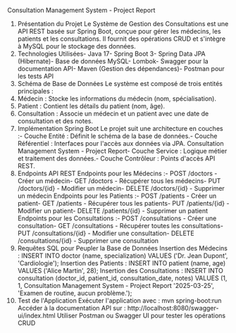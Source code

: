 Consultation Management System - Project Report
 1. Présentation du Projet
 Le Système de Gestion des Consultations est une API REST basée sur Spring Boot, conçue pour
 gérer les médecins, les patients et les consultations. Il fournit des opérations CRUD et s'intègre à
 MySQL pour le stockage des données.
 2. Technologies Utilisées- Java 17- Spring Boot 3- Spring Data JPA (Hibernate)- Base de données MySQL- Lombok- Swagger pour la documentation API- Maven (Gestion des dépendances)- Postman pour les tests API
 3. Schéma de Base de Données
 Le système est composé de trois entités principales :
 1. Médecin : Stocke les informations du médecin (nom, spécialisation).
 2. Patient : Contient les détails du patient (nom, âge).
 3. Consultation : Associe un médecin et un patient avec une date de consultation et des notes.
 4. Implémentation Spring Boot
 Le projet suit une architecture en couches :- Couche Entité : Définit le schéma de la base de données.- Couche Référentiel : Interfaces pour l'accès aux données via JPA.
Consultation Management System - Project Report- Couche Service : Logique métier et traitement des données.- Couche Contrôleur : Points d'accès API REST.
 5. Endpoints API REST
 Endpoints pour les Médecins :- POST /doctors  - Créer un médecin- GET /doctors   - Récupérer tous les médecins- PUT /doctors/{id} - Modifier un médecin- DELETE /doctors/{id} - Supprimer un médecin
 Endpoints pour les Patients :- POST /patients  - Créer un patient- GET /patients   - Récupérer tous les patients- PUT /patients/{id} - Modifier un patient- DELETE /patients/{id} - Supprimer un patient
 Endpoints pour les Consultations :- POST /consultations  - Créer une consultation- GET /consultations   - Récupérer toutes les consultations- PUT /consultations/{id} - Modifier une consultation- DELETE /consultations/{id} - Supprimer une consultation
 6. Requêtes SQL pour Peupler la Base de Données
 Insertion des Médecins :
 INSERT INTO doctor (name, specialization) VALUES ('Dr. Jean Dupont', 'Cardiologie');
 Insertion des Patients :
 INSERT INTO patient (name, age) VALUES ('Alice Martin', 28);
 Insertion des Consultations :
 INSERT INTO consultation (doctor_id, patient_id, consultation_date, notes) VALUES (1, 1,
Consultation Management System - Project Report
 '2025-03-25', 'Examen de routine, aucun problème.');
 7. Test de l'Application
 Exécuter l'application avec : mvn spring-boot:run
 Accéder à la documentation API sur : http://localhost:8080/swagger-ui/index.html
 Utiliser Postman ou Swagger UI pour tester les opérations CRUD
